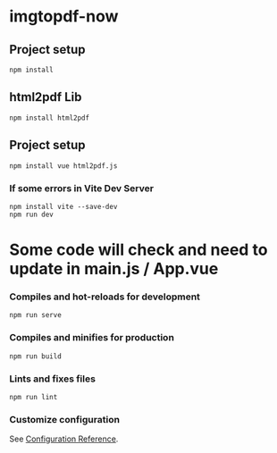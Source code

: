# imgtopdf-now

## Project setup
```
npm install
```

## html2pdf Lib
```
npm install html2pdf
```

## Project setup
```
npm install vue html2pdf.js
```

### If some errors in Vite Dev Server 
```
npm install vite --save-dev
npm run dev
```


#### <h1>Some code will check and need to update in main.js / App.vue</h1> ####


### Compiles and hot-reloads for development
```
npm run serve
```

### Compiles and minifies for production
```
npm run build
```

### Lints and fixes files
```
npm run lint
```

### Customize configuration
See [Configuration Reference](https://cli.vuejs.org/config/).
